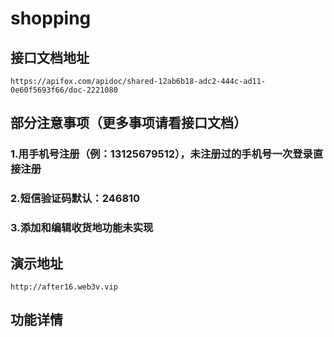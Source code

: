 # shopping
## 接口文档地址
```
https://apifox.com/apidoc/shared-12ab6b18-adc2-444c-ad11-0e60f5693f66/doc-2221080
```
## 部分注意事项（更多事项请看接口文档）
### 1.用手机号注册（例：13125679512），未注册过的手机号一次登录直接注册
### 2.短信验证码默认：246810
### 3.添加和编辑收货地功能未实现

## 演示地址
```
http://after16.web3v.vip
```

## 功能详情
###

